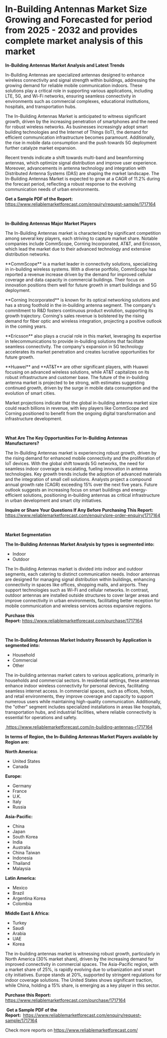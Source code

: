 <p><h1>In-Building Antennas Market Size Growing and Forecasted for period from 2025 - 2032 and provides complete market analysis of this market</h1></p><p><strong>In-Building Antennas Market Analysis and Latest Trends</strong></p>
<p><p>In-Building Antennas are specialized antennas designed to enhance wireless connectivity and signal strength within buildings, addressing the growing demand for reliable mobile communication indoors. These solutions play a critical role in supporting various applications, including LTE, 5G, and Wi-Fi networks, ensuring seamless connectivity in environments such as commercial complexes, educational institutions, hospitals, and transportation hubs.</p><p>The In-Building Antennas Market is anticipated to witness significant growth, driven by the increasing penetration of smartphones and the need for robust wireless networks. As businesses increasingly adopt smart building technologies and the Internet of Things (IoT), the demand for efficient communication infrastructure becomes paramount. Additionally, the rise in mobile data consumption and the push towards 5G deployment further catalyze market expansion.</p><p>Recent trends indicate a shift towards multi-band and beamforming antennas, which optimize signal distribution and improve user experience. Moreover, advancements in antenna technology and integration with Distributed Antenna Systems (DAS) are shaping the market landscape. The In-Building Antennas Market is expected to grow at a CAGR of 11.2% during the forecast period, reflecting a robust response to the evolving communication needs of urban environments.</p></p>
<p><strong>Get a Sample PDF of the Report:&nbsp;</strong> <a href="https://www.reliablemarketforecast.com/enquiry/request-sample/1717164?utm_campaign=2314&utm_medium=2&utm_source=Github&utm_content=ia&utm_term=25032025&utm_id=in-building-antennas">https://www.reliablemarketforecast.com/enquiry/request-sample/1717164</a></p>
<p>&nbsp;</p>
<p><strong>In-Building Antennas Major Market Players</strong></p>
<p><p>The In-Building Antennas market is characterized by significant competition among several key players, each striving to capture market share. Notable companies include CommScope, Corning Incorporated, AT&T, and Ericsson, which lead the market due to their advanced technology and extensive distribution networks.</p><p>**CommScope** is a market leader in connectivity solutions, specializing in in-building wireless systems. With a diverse portfolio, CommScope has reported a revenue increase driven by the demand for improved cellular coverage and data capacity in commercial buildings. Their focus on innovation positions them well for future growth in smart buildings and 5G deployment.</p><p>**Corning Incorporated** is known for its optical networking solutions and has a strong foothold in the in-building antenna segment. The company's commitment to R&D fosters continuous product evolution, supporting its growth trajectory. Corning's sales revenue is bolstered by the rising demand for fiber optic and wireless integration, projecting a positive outlook in the coming years.</p><p>**Ericsson** also plays a crucial role in this market, leveraging its expertise in telecommunications to provide in-building solutions that facilitate seamless connectivity. The company's expansion in 5G technology accelerates its market penetration and creates lucrative opportunities for future growth.</p><p>**Huawei** and **AT&T** are other significant players, with Huawei focusing on advanced wireless solutions, while AT&T capitalizes on its robust infrastructure and customer base. The future of the in-building antenna market is projected to be strong, with estimates suggesting continued growth, driven by the surge in mobile data consumption and the evolution of smart cities.</p><p>Market projections indicate that the global in-building antenna market size could reach billions in revenue, with key players like CommScope and Corning positioned to benefit from the ongoing digital transformation and infrastructure development.</p></p>
<p>&nbsp;</p>
<p><strong>What Are The Key Opportunities For In-Building Antennas Manufacturers?</strong></p>
<p><p>The In-Building Antennas market is experiencing robust growth, driven by the rising demand for enhanced mobile connectivity and the proliferation of IoT devices. With the global shift towards 5G networks, the need for seamless indoor coverage is escalating, fueling innovation in antenna technologies. Key growth trends include the adoption of advanced materials and the integration of small cell solutions. Analysts project a compound annual growth rate (CAGR) exceeding 15% over the next five years. Future outlook suggests an increasing focus on smart buildings and energy-efficient solutions, positioning in-building antennas as critical infrastructure in urban development and smart city initiatives.</p></p>
<p><strong>Inquire or Share Your Questions If Any Before Purchasing This Report:</strong> <a href="https://www.reliablemarketforecast.com/enquiry/pre-order-enquiry/1717164?utm_campaign=2314&utm_medium=2&utm_source=Github&utm_content=ia&utm_term=25032025&utm_id=in-building-antennas">https://www.reliablemarketforecast.com/enquiry/pre-order-enquiry/1717164</a></p>
<p>&nbsp;</p>
<p><strong>Market Segmentation</strong></p>
<p><strong>The In-Building Antennas Market Analysis by types is segmented into:</strong></p>
<p><ul><li>Indoor</li><li>Outdoor</li></ul></p>
<p><p>The In-Building Antennas market is divided into indoor and outdoor segments, each catering to distinct communication needs. Indoor antennas are designed for managing signal distribution within buildings, enhancing connectivity in spaces like offices, shopping malls, and airports. They support technologies such as Wi-Fi and cellular networks. In contrast, outdoor antennas are installed outside structures to cover larger areas and improve connectivity in urban environments, facilitating better reception for mobile communication and wireless services across expansive regions.</p></p>
<p><strong>Purchase this Report:&nbsp;</strong><a href="https://www.reliablemarketforecast.com/purchase/1717164?utm_campaign=2314&utm_medium=2&utm_source=Github&utm_content=ia&utm_term=25032025&utm_id=in-building-antennas">https://www.reliablemarketforecast.com/purchase/1717164</a></p>
<p>&nbsp;</p>
<p><strong>The In-Building Antennas Market Industry Research by Application is segmented into:</strong></p>
<p><ul><li>Household</li><li>Commercial</li><li>Other</li></ul></p>
<p><p>The in-building antennas market caters to various applications, primarily in households and commercial sectors. In residential settings, these antennas enhance indoor wireless connectivity for personal devices, facilitating seamless internet access. In commercial spaces, such as offices, hotels, and retail environments, they improve coverage and capacity to support numerous users while maintaining high-quality communication. Additionally, the "other" segment includes specialized installations in areas like hospitals, transportation hubs, and industrial facilities, where reliable connectivity is essential for operations and safety.</p></p>
<p><a href="https://www.reliablemarketforecast.com/in-building-antennas-r1717164?utm_campaign=2314&utm_medium=2&utm_source=Github&utm_content=ia&utm_term=25032025&utm_id=in-building-antennas">&nbsp;https://www.reliablemarketforecast.com/in-building-antennas-r1717164</a></p>
<p><strong>In terms of Region, the In-Building Antennas Market Players available by Region are:</strong></p>
<p>
    <p> <strong> North America: </strong>
        <ul>
            <li>United States</li>
            <li>Canada</li>
        </ul>
        </p> 
    <p> <strong> Europe: </strong>
        <ul>
            <li>Germany</li>
            <li>France</li>
            <li>U.K.</li>
            <li>Italy</li>
            <li>Russia</li>
        </ul>
        </p> 
    <p> <strong> Asia-Pacific: </strong>
        <ul>
            <li>China</li>
            <li>Japan</li>
            <li>South Korea</li>
            <li>India</li>
            <li>Australia</li>
            <li>China Taiwan</li>
            <li>Indonesia</li>
            <li>Thailand</li>
            <li>Malaysia</li>
        </ul>
        </p> 
    <p> <strong> Latin America: </strong>
        <ul>
            <li>Mexico</li>
            <li>Brazil</li>
            <li>Argentina Korea</li>
            <li>Colombia</li>
        </ul>
        </p> 
    <p> <strong> Middle East & Africa: </strong>
        <ul>
            <li>Turkey</li>
            <li>Saudi</li>
            <li>Arabia</li>
            <li>UAE</li>
            <li>Korea</li>
        </ul>
    </p>
    </p>
<p><p>The in-building antennas market is witnessing robust growth, particularly in North America (30% market share), driven by the increasing demand for improved connectivity in commercial spaces. The Asia-Pacific region, with a market share of 25%, is rapidly evolving due to urbanization and smart city initiatives. Europe stands at 20%, supported by stringent regulations for indoor coverage solutions. The United States shows significant traction, while China, holding a 15% share, is emerging as a key player in this sector.</p></p>
<p><strong>Purchase this Report: </strong><a href="https://www.reliablemarketforecast.com/purchase/1717164?utm_campaign=2314&utm_medium=2&utm_source=Github&utm_content=ia&utm_term=25032025&utm_id=in-building-antennas">https://www.reliablemarketforecast.com/purchase/1717164</a></p>
<p>&nbsp;<strong>Get a Sample PDF of the Report:&nbsp;&nbsp;</strong><a href="https://www.reliablemarketforecast.com/enquiry/request-sample/1717164?utm_campaign=2314&utm_medium=2&utm_source=Github&utm_content=ia&utm_term=25032025&utm_id=in-building-antennas">https://www.reliablemarketforecast.com/enquiry/request-sample/1717164</a></p>
<p><strong></strong></p>
<p>Check more reports on <a href="https://www.reliablemarketforecast.com/?utm_campaign=2314&utm_medium=2&utm_source=Github&utm_content=ia&utm_term=25032025&utm_id=in-building-antennas">https://www.reliablemarketforecast.com/</a></p>
